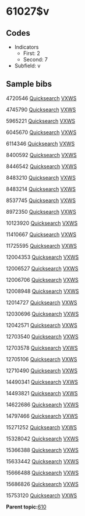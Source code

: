 # 61027$v

## Codes

-   Indicators
    -   First: 2
    -   Second: 7
-   Subfield: v

## Sample bibs

4720546 [Quicksearch](https://search.library.yale.edu/catalog/4720546) [VXWS](http://prodorbis.library.yale.edu:7014/vxws/GetHoldingsService?bibId=4720546)

4745790 [Quicksearch](https://search.library.yale.edu/catalog/4745790) [VXWS](http://prodorbis.library.yale.edu:7014/vxws/GetHoldingsService?bibId=4745790)

5965221 [Quicksearch](https://search.library.yale.edu/catalog/5965221) [VXWS](http://prodorbis.library.yale.edu:7014/vxws/GetHoldingsService?bibId=5965221)

6045670 [Quicksearch](https://search.library.yale.edu/catalog/6045670) [VXWS](http://prodorbis.library.yale.edu:7014/vxws/GetHoldingsService?bibId=6045670)

6114346 [Quicksearch](https://search.library.yale.edu/catalog/6114346) [VXWS](http://prodorbis.library.yale.edu:7014/vxws/GetHoldingsService?bibId=6114346)

8400592 [Quicksearch](https://search.library.yale.edu/catalog/8400592) [VXWS](http://prodorbis.library.yale.edu:7014/vxws/GetHoldingsService?bibId=8400592)

8446542 [Quicksearch](https://search.library.yale.edu/catalog/8446542) [VXWS](http://prodorbis.library.yale.edu:7014/vxws/GetHoldingsService?bibId=8446542)

8483210 [Quicksearch](https://search.library.yale.edu/catalog/8483210) [VXWS](http://prodorbis.library.yale.edu:7014/vxws/GetHoldingsService?bibId=8483210)

8483214 [Quicksearch](https://search.library.yale.edu/catalog/8483214) [VXWS](http://prodorbis.library.yale.edu:7014/vxws/GetHoldingsService?bibId=8483214)

8537745 [Quicksearch](https://search.library.yale.edu/catalog/8537745) [VXWS](http://prodorbis.library.yale.edu:7014/vxws/GetHoldingsService?bibId=8537745)

8972350 [Quicksearch](https://search.library.yale.edu/catalog/8972350) [VXWS](http://prodorbis.library.yale.edu:7014/vxws/GetHoldingsService?bibId=8972350)

10123920 [Quicksearch](https://search.library.yale.edu/catalog/10123920) [VXWS](http://prodorbis.library.yale.edu:7014/vxws/GetHoldingsService?bibId=10123920)

11410667 [Quicksearch](https://search.library.yale.edu/catalog/11410667) [VXWS](http://prodorbis.library.yale.edu:7014/vxws/GetHoldingsService?bibId=11410667)

11725595 [Quicksearch](https://search.library.yale.edu/catalog/11725595) [VXWS](http://prodorbis.library.yale.edu:7014/vxws/GetHoldingsService?bibId=11725595)

12004353 [Quicksearch](https://search.library.yale.edu/catalog/12004353) [VXWS](http://prodorbis.library.yale.edu:7014/vxws/GetHoldingsService?bibId=12004353)

12006527 [Quicksearch](https://search.library.yale.edu/catalog/12006527) [VXWS](http://prodorbis.library.yale.edu:7014/vxws/GetHoldingsService?bibId=12006527)

12006706 [Quicksearch](https://search.library.yale.edu/catalog/12006706) [VXWS](http://prodorbis.library.yale.edu:7014/vxws/GetHoldingsService?bibId=12006706)

12008948 [Quicksearch](https://search.library.yale.edu/catalog/12008948) [VXWS](http://prodorbis.library.yale.edu:7014/vxws/GetHoldingsService?bibId=12008948)

12014727 [Quicksearch](https://search.library.yale.edu/catalog/12014727) [VXWS](http://prodorbis.library.yale.edu:7014/vxws/GetHoldingsService?bibId=12014727)

12030696 [Quicksearch](https://search.library.yale.edu/catalog/12030696) [VXWS](http://prodorbis.library.yale.edu:7014/vxws/GetHoldingsService?bibId=12030696)

12042571 [Quicksearch](https://search.library.yale.edu/catalog/12042571) [VXWS](http://prodorbis.library.yale.edu:7014/vxws/GetHoldingsService?bibId=12042571)

12703540 [Quicksearch](https://search.library.yale.edu/catalog/12703540) [VXWS](http://prodorbis.library.yale.edu:7014/vxws/GetHoldingsService?bibId=12703540)

12703578 [Quicksearch](https://search.library.yale.edu/catalog/12703578) [VXWS](http://prodorbis.library.yale.edu:7014/vxws/GetHoldingsService?bibId=12703578)

12705106 [Quicksearch](https://search.library.yale.edu/catalog/12705106) [VXWS](http://prodorbis.library.yale.edu:7014/vxws/GetHoldingsService?bibId=12705106)

12710490 [Quicksearch](https://search.library.yale.edu/catalog/12710490) [VXWS](http://prodorbis.library.yale.edu:7014/vxws/GetHoldingsService?bibId=12710490)

14490341 [Quicksearch](https://search.library.yale.edu/catalog/14490341) [VXWS](http://prodorbis.library.yale.edu:7014/vxws/GetHoldingsService?bibId=14490341)

14493821 [Quicksearch](https://search.library.yale.edu/catalog/14493821) [VXWS](http://prodorbis.library.yale.edu:7014/vxws/GetHoldingsService?bibId=14493821)

14622686 [Quicksearch](https://search.library.yale.edu/catalog/14622686) [VXWS](http://prodorbis.library.yale.edu:7014/vxws/GetHoldingsService?bibId=14622686)

14797466 [Quicksearch](https://search.library.yale.edu/catalog/14797466) [VXWS](http://prodorbis.library.yale.edu:7014/vxws/GetHoldingsService?bibId=14797466)

15271252 [Quicksearch](https://search.library.yale.edu/catalog/15271252) [VXWS](http://prodorbis.library.yale.edu:7014/vxws/GetHoldingsService?bibId=15271252)

15328042 [Quicksearch](https://search.library.yale.edu/catalog/15328042) [VXWS](http://prodorbis.library.yale.edu:7014/vxws/GetHoldingsService?bibId=15328042)

15366388 [Quicksearch](https://search.library.yale.edu/catalog/15366388) [VXWS](http://prodorbis.library.yale.edu:7014/vxws/GetHoldingsService?bibId=15366388)

15633442 [Quicksearch](https://search.library.yale.edu/catalog/15633442) [VXWS](http://prodorbis.library.yale.edu:7014/vxws/GetHoldingsService?bibId=15633442)

15666488 [Quicksearch](https://search.library.yale.edu/catalog/15666488) [VXWS](http://prodorbis.library.yale.edu:7014/vxws/GetHoldingsService?bibId=15666488)

15686826 [Quicksearch](https://search.library.yale.edu/catalog/15686826) [VXWS](http://prodorbis.library.yale.edu:7014/vxws/GetHoldingsService?bibId=15686826)

15753120 [Quicksearch](https://search.library.yale.edu/catalog/15753120) [VXWS](http://prodorbis.library.yale.edu:7014/vxws/GetHoldingsService?bibId=15753120)

**Parent topic:**[610](../../tags/610/610.md)


